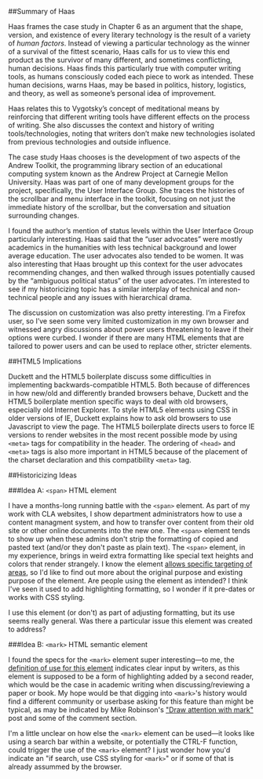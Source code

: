 ##Summary of Haas

Haas frames the case study in Chapter 6 as an argument that the shape, version, and existence of every literary technology is the result of a variety of _human factors_. Instead of viewing a particular technology as the winner of a survival of the fittest scenario, Haas calls for us to view this end product as the survivor of many different, and sometimes conflicting, human decisions. Haas finds this particularly true with computer writing tools, as humans consciously coded each piece to work as intended. These human decisions, warns Haas, may be based in politics, history, logistics, and theory, as well as someone’s personal idea of improvement.

Haas relates this to Vygotsky’s concept of meditational means by reinforcing that different writing tools have different effects on the process of writing. She also discusses the context and history of writing tools/technologies, noting that writers don’t make new technologies isolated from previous technologies and outside influence. 

The case study Haas chooses is the development of two aspects of the Andrew Toolkit, the programming library section of an educational computing system known as the Andrew Project at Carnegie Mellon University. Haas was part of one of many development groups for the project, specifically, the User Interface Group. She traces the histories of the scrollbar and menu interface in the toolkit, focusing on not just the immediate history of the scrollbar, but the conversation and situation surrounding changes. 

I found the author’s mention of status levels within the User Interface Group particularly interesting. Haas said that the “user advocates” were mostly academics in the humanities with less technical background and lower average education. The user advocates also tended to be women. It was also interesting that Haas brought up this context for the user advocates recommending changes, and then walked through issues potentially caused by the “ambiguous political status” of the user advocates. I’m interested to see if my historicizing topic has a similar interplay of technical and non-technical people and any issues with hierarchical drama. 

The discussion on customization was also pretty interesting. I’m a Firefox user, so I’ve seen some very limited customization in my own browser and witnessed angry discussions about power users threatening to leave if their options were curbed. I wonder if there are many HTML elements that are tailored to power users and can be used to replace other, stricter elements.

##HTML5 Implications

Duckett and the HTML5 boilerplate discuss some difficulties in implementing backwards-compatible HTML5. Both because of differences in how new/old and differently branded browsers behave, Duckett and the HTML5 boilerplate mention specific ways to deal with old browsers, especially old Internet Explorer. To style HTML5 elements using CSS in older versions of IE, Duckett explains how to ask old browsers to use Javascript to view the page. The HTML5 boilerplate directs users to force IE versions to render websites in the most recent possible mode by using `<meta>` tags for compatibility in the header. The ordering of `<head>` and `<meta>` tags is also more important in HTML5 because of the placement of the charset declaration and this compatibility `<meta>` tag.

##Historicizing Ideas

###Idea A: `<span>` HTML element

I have a months-long running battle with the `<span>` element. As part of my work with CLA websites, I show department administrators how to use a content managment system, and how to transfer over content from their old site or other online documents into the new one. The `<span>` element tends to show up when these admins don't strip the formatting of copied and pasted text (and/or they don't paste as plain text). The `<span>` element, in my experience, brings in weird extra formatting like special text heights and colors that render strangely. I know the element [allows specific targeting of areas](https://html.spec.whatwg.org/multipage/semantics.html#the-span-element), so I'd like to find out more about the original purpose and existing purpose of the element. Are people using the element as intended? I think I've seen it used to add highlighting formatting, so I wonder if it pre-dates or works with CSS styling.

I use this element (or don't) as part of adjusting formatting, but its use seems really general. Was there a particular issue this element was created to address?

###Idea B: `<mark>` HTML semantic element

I found the specs for the `<mark>` element super interesting—to me, the [definition of use for this element](https://html.spec.whatwg.org/multipage/semantics.html#the-mark-element) indicates clear input by writers, as this element is supposed to be a form of highlighting added by a second reader, which would be the case in academic writing when discussing/reviewing a paper or book. My hope would be that digging into `<mark>`'s history would find a different community or userbase asking for this feature than might be typical, as may be indicated by Mike Robinson's ["Draw attention with mark"](http://html5doctor.com/draw-attention-with-mark/) post and some of the comment section.

I'm a little unclear on how else the `<mark>` element can be used—it looks like using a search bar within a website, or potentially the CTRL-F function, could trigger the use of the `<mark>` element? I just wonder how you'd indicate an "if search, use CSS styling for `<mark>`" or if some of that is already assummed by the browser.
